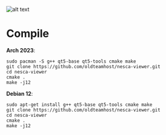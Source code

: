 ![alt text](https://i.imgur.com/QtJHdie.png)

# Compile
**Arch 2023**:
```
sudo pacman -S g++ qt5-base qt5-tools cmake make
git clone https://github.com/oldteamhost/nesca-viewer.git
cd nesca-viewer
cmake .
make -j12
```
**Debian 12**:
```
sudo apt-get install g++ qt5-base qt5-tools cmake make
git clone https://github.com/oldteamhost/nesca-viewer.git
cd nesca-viewer
cmake .
make -j12
```
